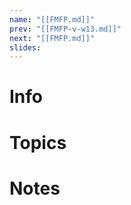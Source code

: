 ```yaml
---
name: "[[FMFP.md]]"
prev: "[[FMFP-v-w13.md]]"
next: "[[FMFP.md]]"
slides:
---
```

  
  
# Info
  
  
# Topics
  
  
# Notes